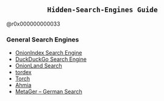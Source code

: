 <h2 align="center"><code>Hidden-Search-Engines Guide</code></h2>

@r0x000000000033


### General Search Engines

- [OnionIndex Search Engine](http://oniondxjxs2mzjkbz7ldlflenh6huksestjsisc3usxht3wqgk6a62yd.onion/)
- [DuckDuckGo Search Engine](http://duckduckgogg42xjoc72x3sjasowoarfbgcmvfimaftt6twagswzczad.onion/)
- [OnionLand Search](http://3bbad7fauom4d6sgppalyqddsqbf5u5p56b5k5uk2zxsy3d6ey2jobad.onion/)
- [tordex](http://tordexu73joywapk2txdr54jed4imqledpcvcuf75qsas2gwdgksvnyd.onion/)
- [Torch](http://xmh57jrknzkhv6y3ls3ubitzfqnkrwxhopf5aygthi7d6rplyvk3noyd.onion/)
- [Ahmia](http://juhanurmihxlp77nkq76byazcldy2hlmovfu2epvl5ankdibsot4csyd.onion/)
- [MetaGer – German Search](http://metagerv65pwclop2rsfzg4jwowpavpwd6grhhlvdgsswvo6ii4akgyd.onion/)
